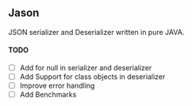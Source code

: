 ## Jason
JSON serializer and Deserializer written in pure JAVA.

#### TODO
- [ ] Add for null in serializer and deserializer
- [ ] Add Support for class objects in deserializer
- [ ] Improve error handling
- [ ] Add Benchmarks